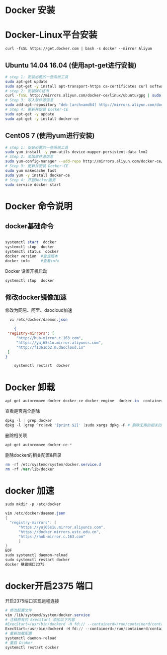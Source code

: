 # Docker 安装

# Docker-Linux平台安装

```shell
curl -fsSL https://get.docker.com | bash -s docker --mirror Aliyun
```



## Ubuntu 14.04 16.04 (使用apt-get进行安装)

```bash
# step 1: 安装必要的一些系统工具
sudo apt-get update
sudo apt-get -y install apt-transport-https ca-certificates curl software-properties-common
# step 2: 安装GPG证书
curl -fsSL http://mirrors.aliyun.com/docker-ce/linux/ubuntu/gpg | sudo apt-key add -
# Step 3: 写入软件源信息
sudo add-apt-repository "deb [arch=amd64] http://mirrors.aliyun.com/docker-ce/linux/ubuntu $(lsb_release -cs) stable"
# Step 4: 更新并安装 Docker-CE
sudo apt-get -y update
sudo apt-get -y install docker-ce
```


## CentOS 7 (使用yum进行安装)

```bash
# step 1: 安装必要的一些系统工具
sudo yum install -y yum-utils device-mapper-persistent-data lvm2
# Step 2: 添加软件源信息
sudo yum-config-manager --add-repo http://mirrors.aliyun.com/docker-ce/linux/centos/docker-ce.repo
# Step 3: 更新并安装 Docker-CE
sudo yum makecache fast
sudo yum -y install docker-ce
# Step 4: 开启Docker服务
sudo service docker start
```


# Docker 命令说明

## docker基础命令

```PowerShell

systemctl start  docker
systemctl stop  docker
systemctl status  docker
docker version  #查查版本
docker info     #查看info
```


Docker 设置开机启动

```PowerShell
systemctl stop  docker
```


## 修改docker镜像加速

修改为网易、阿里、daocloud加速

```PowerShell
  vi /etc/docker/daemon.json
```


```json
	{
 "registry-mirrors": [
     "http://hub-mirror.c.163.com",
     "https://yuj65s1u.mirror.aliyuncs.com",
     "http://f1361db2.m.daocloud.io"
 ]
}
```


```PowerShell
    systemctl restart  docker
```


# Docker 卸载

```PowerShell
apt-get autoremove docker docker-ce docker-engine  docker.io  containerd runc
```


查看是否完全删除

```PowerShell
dpkg -l | grep docker
dpkg -l |grep ^rc|awk '{print $2}' |sudo xargs dpkg -P # 删除无用的相关的配置文件
```


删除相关项

```PowerShell
apt-get autoremove docker-ce-*
```


删除docker的相关配置&目录

```PowerShell
rm -rf /etc/systemd/system/docker.service.d
rm -rf /var/lib/docker
```


# docker 加速

```PowerShell
sudo mkdir -p /etc/docker

vim /etc/docker/daemon.json
{
  "registry-mirrors": [
      "https://yuj65s1u.mirror.aliyuncs.com",
      "https://docker.mirrors.ustc.edu.cn",
      "https://hub-mirror.c.163.com"
      ]
}
EOF
sudo systemctl daemon-reload
sudo systemctl restart docker
docker 暴露端口2375
```

# docker开启2375 端口

开启2375端口实现远程连接

```PowerShell
# 修改配置文件
vim /lib/systemd/system/docker.service
# 注释原有的 ExecStart 添加以下内容
#ExecStart=/usr/bin/dockerd -H fd:// --containerd=/run/containerd/containerd.sock
ExecStart=/usr/bin/dockerd -H fd:// --containerd=/run/containerd/containerd.sock -H tcp://0.0.0.0:2375
# 重新加载配置
systemctl daemon-reload
# 重启 Dcoker
systemctl restart docker
```

